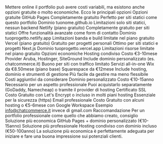 Mettere online il portfolio può avere costi variabili, ma esistono anche opzioni gratuite o molto economiche. Ecco le principali opzioni
Opzioni gratuite
GitHub Pages
Completamente gratuito
Perfetto per siti statici come questo portfolio
Dominio tuonome.github.io
Limitazioni solo siti statici, nessun backend
Netlify (piano gratuito)
Completamente gratuito per siti statici
Offre funzionalità avanzate come form di contatto
Dominio tuoprogetto.netlify.app
Limitazioni banda e build limitate nel piano gratuito
Vercel (piano gratuito)
Gratuito per progetti personali
Ottimo per siti statici e progetti Next.js
Dominio tuoprogetto.vercel.app
Limitazioni risorse limitate nel piano gratuito
Opzioni economiche
Hosting condiviso
Costo €3-10mese
Provider Aruba, Hostinger, SiteGround
Include dominio personalizzato (es. chatcommerce.it)
Buono per siti con traffico limitato
Servizi all-in-one
Wix da €8.50mese (piano base)
Squarespace da €12mese
Include hosting, dominio e strumenti di gestione
Più facile da gestire ma meno flessibile
Costi aggiuntivi da considerare
Dominio personalizzato
Costo €10-15anno
Necessario per un aspetto professionale
Puoi acquistarlo separatamente (GoDaddy, Namecheap) o tramite il provider di hosting
Certificato SSL
Costo Gratuito con Let's Encrypt o incluso in molti piani hosting
Essenziale per la sicurezza (https)
Email professionale
Costo Gratuito con alcuni hosting o €5-6mese con Google Workspace
Esempio info@chatcommerce.it invece di gmail.com
Raccomandazione
Per un portfolio professionale come quello che abbiamo creato, consiglio
Soluzione più economica GitHub Pages + dominio personalizzato (€10-15anno)
Soluzione più professionale Hosting condiviso con dominio incluso (€50-100anno)
La soluzione più economica è perfettamente adeguata per iniziare e fare una buona impressione sui potenziali clienti.